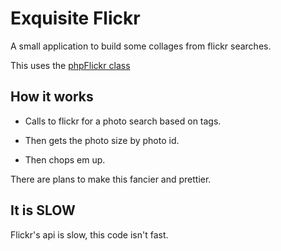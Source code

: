 # Exquisite Flickr

A small application to build some collages from flickr searches.

This uses the [phpFlickr class](http://phpflickr.com/)

## How it works

* Calls to flickr for a photo search based on tags.

* Then gets the photo size by photo id.

* Then chops em up.

There are plans to make this fancier and prettier.

## It is SLOW

Flickr's api is slow, this code isn't fast.